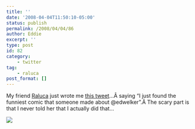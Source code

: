 ```yaml
---
title: ''
date: '2008-04-04T11:50:10-05:00'
status: publish
permalink: /2008/04/04/86
author: Eddie
excerpt: ''
type: post
id: 82
category:
    - twitter
tag:
    - raluca
post_format: []
---
```

My friend [Raluca](http://ralucabucur.com/) just wrote me [this tweet](http://xkcd.com/386/)…Â saying “I just found the funniest comic that someone made about @edwelker”.Â The scary part is that I never told her that I actually did that…

![](http://imgs.xkcd.com/comics/duty_calls.png)